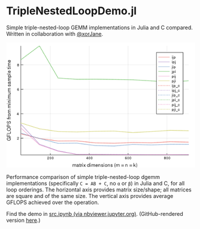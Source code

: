 # TripleNestedLoopDemo.jl
Simple triple-nested-loop GEMM implementations in Julia and C compared.
Written in collaboration with [@xorJane](https://github.com/xorJane).

![performance comparison image](https://github.com/Sacha0/TripleNestedLoopDemo.jl/blob/master/perfvis.png)

Performance comparison of simple triple-nested-loop dgemm implementations (specifically `C = AB + C`, no `α` or `β`) in Julia and C, for all loop orderings. The horizontal axis provides matrix size/shape; all matrices are square and of the same size. The vertical axis provides average GFLOPS achieved over the operation.

Find the demo in [src.ipynb (via nbviewer.jupyter.org)](https://nbviewer.jupyter.org/github/Sacha0/TripleNestedLoopDemo.jl/blob/master/src.ipynb). (GitHub-rendered version [here](https://github.com/Sacha0/TripleNestedLoopDemo.jl/blob/master/src.ipynb).)